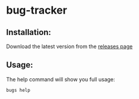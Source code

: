 # bug-tracker

## Installation:

Download the latest version from the [releases page](https://github.com/UnknownBlunders/bug-tracker/releases)

## Usage:

The help command will show you full usage:

``` bash
bugs help
```